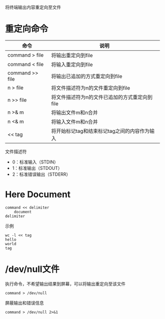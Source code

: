 将终端输出内容重定向至文件
# 重定向命令
|命令|说明|
|-|-|
|command > file|将输出重定向到file|
|command < file|将输入重定向到file|
|command >> file|将输出已追加的方式重定向到file|
|n > file|将文件描述符为n的文件重定向到file|
|n >> file|将文件描述符为n的文件已追加的方式重定向到file|
|n >& m|将输出文件m和n合并|
|n <& m|将输入文件m和n合并|
|<< tag|将开始标记tag和结束标记tag之间的内容作为输入|

文件描述符
- 0：标准输入（STDIN）
- 1：标准输出（STDOUT）
- 2：标准错误输出（STDERR）

# Here Document
```
command << delimiter
    document
delimiter
```
示例
```
wc -l << tag
hello
world
tag
```

# /dev/null文件
执行命令，不希望输出结果到屏幕，可以将输出重定向至该文件
```
command > /dev/null
```
屏蔽输出和错误信息
```
command > /dev/null 2>&1
```